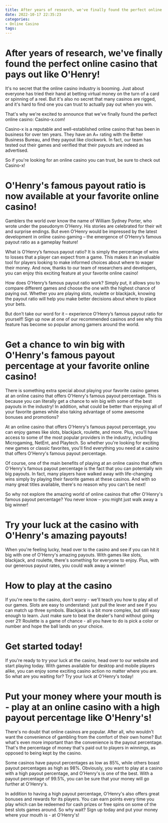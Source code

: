 ```yaml
---
title: After years of research, we've finally found the perfect online casino that pays out like O'Henry!
date: 2022-10-17 22:35:23
categories:
- Online Casino
tags:
---
```



#  After years of research, we've finally found the perfect online casino that pays out like O'Henry!

It's no secret that the online casino industry is booming. Just about everyone has tried their hand at betting virtual money on the turn of a card or spinning of a reel. But it's also no secret that many casinos are rigged, and it's hard to find one you can trust to actually pay out when you win.

That's why we're excited to announce that we've finally found the perfect online casino: Casino-x.com!

Casino-x is a reputable and well-established online casino that has been in business for over ten years. They have an A+ rating with the Better Business Bureau, and they payout like clockwork. In fact, our team has tested out their games and verified that their payouts are indeed as advertised.

So if you're looking for an online casino you can trust, be sure to check out Casino-x!

#  O'Henry's famous payout ratio is now available at your favorite online casino!

Gamblers the world over know the name of William Sydney Porter, who wrote under the pseudonym O’Henry. His stories are celebrated for their wit and surprise endings. But even O’Henry would be impressed by the latest development in online casino gaming – the emergence of O’Henry’s famous payout ratio as a gameplay feature!

What is O’Henry’s famous payout ratio? It is simply the percentage of wins to losses that a player can expect from a game. This makes it an invaluable tool for players looking to make informed choices about where to wager their money. And now, thanks to our team of researchers and developers, you can enjoy this exciting feature at your favorite online casino!

How does O’Henry’s famous payout ratio work? Simply put, it allows you to compare different games and choose the one with the highest chance of paying out. Whether you are playing slots, roulette or blackjack, knowing the payout ratio will help you make better decisions about where to place your bets.

But don’t take our word for it – experience O’Henry’s famous payout ratio for yourself! Sign up now at one of our recommended casinos and see why this feature has become so popular among gamers around the world.

#  Get a chance to win big with O'Henry's famous payout percentage at your favorite online casino!

There is something extra special about playing your favorite casino games at an online casino that offers O'Henry's famous payout percentage. This is because you can literally get a chance to win big with some of the best payouts in the industry! In addition, what could be better than enjoying all of your favorite games while also taking advantage of some awesome bonuses and promotions?

At an online casino that offers O'Henry's famous payout percentage, you can enjoy games like slots, blackjack, roulette, and more. Plus, you'll have access to some of the most popular providers in the industry, including Microgaming, NetEnt, and Playtech. So whether you're looking for exciting new games or classic favorites, you'll find everything you need at a casino that offers O'Henry's famous payout percentage.

Of course, one of the main benefits of playing at an online casino that offers O'Henry's famous payout percentage is the fact that you can potentially win big payouts. In fact, many players have walked away with life-changing wins simply by playing their favorite games at these casinos. And with so many great titles available, there's no reason why you can't be next!

So why not explore the amazing world of online casinos that offer O'Henry's famous payout percentage? You never know – you might just walk away a big winner!

#  Try your luck at the casino with O'Henry's amazing payouts!

When you're feeling lucky, head over to the casino and see if you can hit it big with one of O'Henry's amazing payouts. With games like slots, blackjack, and roulette, there's something for everyone to enjoy. Plus, with our generous payout rates, you could walk away a winner!

# How to play at the casino

If you're new to the casino, don't worry - we'll teach you how to play all of our games. Slots are easy to understand: just pull the lever and see if you can match up three symbols. Blackjack is a bit more complex, but still easy enough to learn. Just make sure to beat the dealer's hand without going over 21! Roulette is a game of chance - all you have to do is pick a color or number and hope the ball lands on your choice.

# Get started today!

If you're ready to try your luck at the casino, head over to our website and start playing today. With games available for desktop and mobile players alike, you can enjoy some exciting casino action no matter where you are. So what are you waiting for? Try your luck at O'Henry's today!

#  Put your money where your mouth is - play at an online casino with a high payout percentage like O'Henry's!

There's no doubt that online casinos are popular. After all, who wouldn't want the convenience of gambling from the comfort of their own home? But what's even more important than the convenience is the payout percentage. That's the percentage of money that's paid out to players in winnings, as opposed to being kept by the casino.

Some casinos have payout percentages as low as 85%, while others boast payout percentages as high as 98%. Obviously, you want to play at a casino with a high payout percentage, and O'Henry's is one of the best. With a payout percentage of 99.5%, you can be sure that your money will go further at O'Henry's.

In addition to having a high payout percentage, O'Henry's also offers great bonuses and rewards for its players. You can earn points every time you play which can be redeemed for cash prizes or free spins on some of the best slots games around. So why wait? Sign up today and put your money where your mouth is - at O'Henry's!